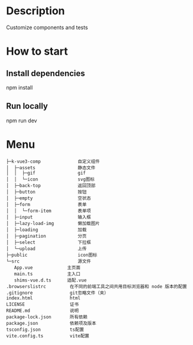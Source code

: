 # Description

Customize components and tests

# How to start

## Install dependencies

npm install

## Run locally

npm run dev

# Menu

    ├─k-vue3-comp              自定义组件
    │  ├─assets                静态文件
    │  │  ├─gif                gif
    │  │  └─icon               svg图标
    │  ├─back-top              返回顶部
    │  ├─button                按钮
    │  ├─empty                 空状态
    │  ├─form                  表单
    │  │  └─form-item          表单项
    │  ├─input                 输入框
    │  ├─lazy-load-img         懒加载图片
    │  ├─loading               加载
    │  ├─pagination            分页
    │  ├─select                下拉框
    │  └─upload                上传
    ├─public                   icon图标
    └─src                      源文件
       App.vue             主页面
       main.ts             主入口
       shims-vue.d.ts      适配.vue
    .browserslistrc         在不同的前端工具之间共用目标浏览器和 node 版本的配置
    .gitignore              git忽略文件（夹）
    index.html              html
    LICENSE                 证书
    README.md               说明
    package-lock.json       所有依赖
    package.json            依赖项及版本
    tsconfig.json           ts配置
    vite.config.ts          vite配置
